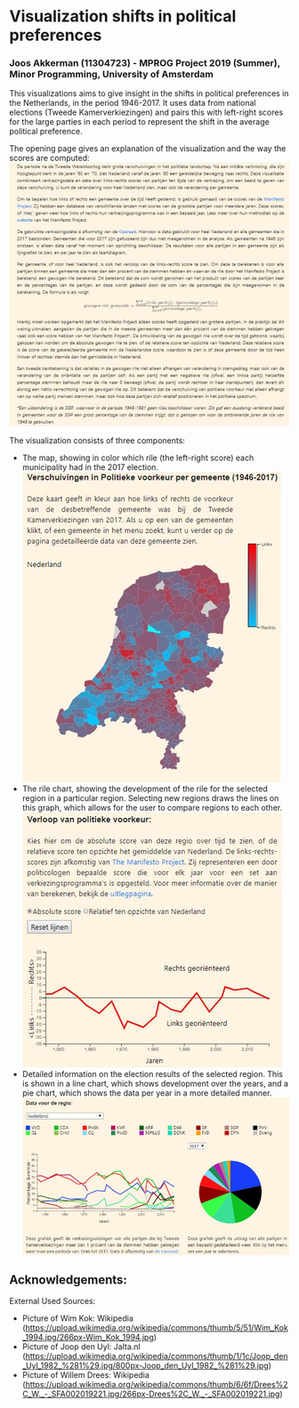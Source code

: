 # Visualization shifts in political preferences
### Joos Akkerman (11304723) - MPROG Project 2019 (Summer), Minor Programming, University of Amsterdam

This visualizations aims to give insight in the shifts in political preferences in the Netherlands, in the period 1946-2017. It uses data from national elections (Tweede Kamerverkiezingen) and pairs this with left-right scores for the large parties in each period to represent the shift in the average political preference.

The opening page gives an explanation of the visualization and the way the scores are computed:
![alt text](https://github.com/JAkkerman/MPROG_Project/blob/master/Img/screen5.JPG)

The visualization consists of three components:
* The map, showing in color which rile (the left-right score) each municipality had in the 2017 election. ![alt text](https://github.com/JAkkerman/MPROG_Project/blob/master/Img/screen1.JPG)
* The rile chart, showing the development of the rile for the selected region in a particular region. Selecting new regions draws the lines on this graph, which allows for the user to compare regions to each other. ![alt text](https://github.com/JAkkerman/MPROG_Project/blob/master/Img/screen2.JPG)
* Detailed information on the election results of the selected region. This is shown in a line chart, which shows development over the years,
and a pie chart, which shows the data per year in a more detailed manner. ![alt text](https://github.com/JAkkerman/MPROG_Project/blob/master/Img/screen3.JPG)


## Acknowledgements:
External Used Sources:
* Picture of Wim Kok: Wikipedia (https://upload.wikimedia.org/wikipedia/commons/thumb/5/51/Wim_Kok_1994.jpg/266px-Wim_Kok_1994.jpg)
* Picture of Joop den Uyl: Jalta.nl (https://upload.wikimedia.org/wikipedia/commons/thumb/1/1c/Joop_den_Uyl_1982_%281%29.jpg/800px-Joop_den_Uyl_1982_%281%29.jpg)
* Picture of Willem Drees: Wikipedia (https://upload.wikimedia.org/wikipedia/commons/thumb/6/6f/Drees%2C_W._-_SFA002019221.jpg/266px-Drees%2C_W._-_SFA002019221.jpg)
